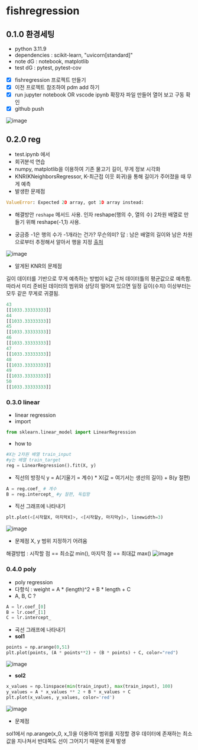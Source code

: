 # fishregression

## 0.1.0 환경세팅
- python 3.11.9
- dependencies : scikit-learn, "uvicorn[standard]"
- note dG : notebook, matplotlib
- test dG : pytest, pytest-cov

- [x] fishregression 프로젝트 만들기
- [x] 이전 프로젝트 참조하여 pdm add 하기
- [x] run jupyter notebook OR vscode ipynb 확장자 파일 만들어 열어 보고 구동 확인
- [x] github push

![image](https://github.com/user-attachments/assets/11b79446-af3f-469f-914d-0f434a52d597)


## 0.2.0 reg
- test.ipynb 에서
- 회귀분석 연습
- numpy, matplotlib을 이용하여 기존 물고기 길이, 무게 정보 시각화
- KNR(KNeighborsRegressor, K-최근접 이웃 회귀)을 통해 길이가 주어졌을 때 무게 예측
- 발생한 문제점
```python
ValueError: Expected 2D array, got 1D array instead:
```
- 해결방안
`reshape` 메서드 사용. 인자 reshape(행의 수, 열의 수)
2차원 배열로 만들기 위해 reshape(-1,1) 사용.

- 궁금증
-1은 행의 수가 -1개라는 건가? 무슨의미?
답 : 남은 배열의 길이와 남은 차원으로부터 추정해서 알아서 행을 지정 [출처](https://yololife-sy.medium.com/python-reshape-1-1-%EC%97%90%EC%84%9C-1%EC%9D%98-%EC%9D%98%EB%AF%B8-97b713be5230)

![image](https://github.com/user-attachments/assets/82dfc98d-a8aa-4a25-985e-3ab0e54b1f17)


- 알게된 KNR의 문제점

길이 데이터를 기반으로 무게 예측하는 방법이 k값 근처 데이터틀의 평균값으로 예측함.
따라서 미리 준비된 데이터의 범위와 상당히 떨어져 있으면 일정 길이(수치) 이상부터는 모두 같은 무게로 귀결됨.

```python
43
[[1033.33333333]]
44
[[1033.33333333]]
45
[[1033.33333333]]
46
[[1033.33333333]]
47
[[1033.33333333]]
48
[[1033.33333333]]
49
[[1033.33333333]]
50
[[1033.33333333]]
```

### 0.3.0 linear
- linear regression
- import
```python
from sklearn.linear_model import LinearRegression
```

- how to
```python
#X는 2차원 배열 train_input
#y는 배열 train_target
reg = LinearRegression().fit(X, y)
```

- 직선의 방정식
y = A(기울기 = 계수) * X(값 = 여기서는 생선의 길이) + B(y 절편)

```python
A = reg.coef_ # 계수
B = reg.intercept_ #y 절편, 독립항
```
- 직선 그래프에 나타내기
```python
plt.plot(<[시작할X, 마지막X]>, <[시작할y, 마지막y]>, linewidth=3)
```
![image](https://github.com/user-attachments/assets/8fe11066-ca3c-4fe7-9098-2dd6848b58c5)

- 문제점 X, y 범위 지정하기 어려움

해결방법 : 시작할 점 == 최소값 min(), 마지막 점 == 최대값 max()
![image](https://github.com/user-attachments/assets/b4b485f6-19f2-4367-84b3-fc414e03925c)

### 0.4.0 poly
- poly regression
- 다항식 : weight = A * (length)^2 + B * length + C
- A, B, C ?
```python
A = lr.coef_[0]
B = lr.coef_[1]
C = lr.intercept_
```
- 곡선 그래프에 나타내기
- **sol1**
```python
points = np.arange(0,51)
plt.plot(points, (A * points**2) + (B * points) + C, color="red")
```
![image](https://github.com/user-attachments/assets/62e0e918-5898-4ec1-b6be-3a53281d59af)

- **sol2**
```python
x_values = np.linspace(min(train_input), max(train_input), 100)
y_values = A * x_values ** 2 + B * x_values + C
plt.plot(x_values, y_values, color='red')
```
![image](https://github.com/user-attachments/assets/e995551b-482f-493a-be7f-7eb0064ddd43)

- 문제점 

sol1에서 np.arange(x_0, x_1)을 이용하여 범위를 지정할 경우
데이터에 존재하는 최소값을 지나쳐서 반대쪽도 선이 그어지기 때문에 문제 발생

